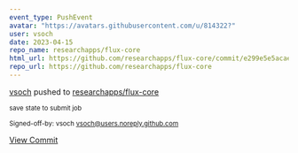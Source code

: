 ```yaml
---
event_type: PushEvent
avatar: "https://avatars.githubusercontent.com/u/814322?"
user: vsoch
date: 2023-04-15
repo_name: researchapps/flux-core
html_url: https://github.com/researchapps/flux-core/commit/e299e5e5acae32e0f164adcc33d0944865842ae0
repo_url: https://github.com/researchapps/flux-core
---
```


<a href='https://github.com/vsoch' target='_blank'>vsoch</a> pushed to <a href='https://github.com/researchapps/flux-core' target='_blank'>researchapps/flux-core</a>

<small>save state to submit job

Signed-off-by: vsoch <vsoch@users.noreply.github.com></small>

<a href='https://github.com/researchapps/flux-core/commit/e299e5e5acae32e0f164adcc33d0944865842ae0' target='_blank'>View Commit</a>
